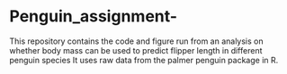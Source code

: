 # Penguin_assignment-
This repository contains the code and figure run from an analysis on whether body mass can be used to predict flipper length in different penguin species
It uses raw data from the palmer penguin package in R. 
